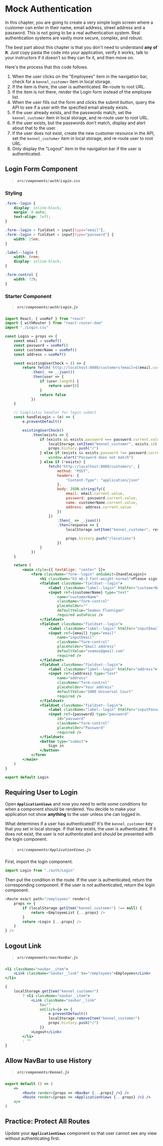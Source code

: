 # Mock Authentication

In this chapter, you are going to create a very simple login screen where a customer can enter in their name, email address, street address and a password. This is not going to be a real authentication system. Real authentication systems are vastly more secure, complex, and robust.

The best part about this chapter is that you don't need to understand **any of it**. Just copy pasta the code into your application, verify it works, talk to your instructors if it doesn't so they can fix it, and then move on.

Here's the process that this code follows.

1. When the user clicks on the "Employees" item in the navigation bar, check for a `kennel_customer` item in local storage.
1. If the item is there, the user is authenticated. Re-route to root URL.
1. If the item is not there, render the Login form instead of the employee list.
1. When the user fills out the form and clicks the submit button, query the API to see if a user with the specified email already exists.
1. If the user already exists, and the passwords match, set the `kennel_customer` item in local storage, and re-route user to root URL.
1. If the user exists, but the passwords don't match, display and alert about that to the user.
1. If the user does not exist, create the new customer resource in the API, set the `kennel_customer` item in local storage, and re-route user to root URL.
1. Only display the "Logout" item in the navigation bar if the user is authenticated.

## Login Form Component

> ##### `src/components/auth/Login.css`

### Styling

```css
.form--login {
    display: inline-block;
    margin: 0 auto;
    text-align: left;
}

.form--login > fieldset > input[type="email"],
.form--login > fieldset > input[type="password"] {
    width: 25em;
}

.label--login {
    width: 8rem;
    display: inline-block;
}

.form-control {
    width: 72%;
}
```

### Starter Component

> ##### `src/components/auth/Login.js`

```jsx
import React, { useRef } from "react"
import { withRouter } from "react-router-dom"
import "./Login.css"

const Login = props => {
    const email = useRef()
    const password = useRef()
    const customerName = useRef()
    const address = useRef()

    const existingUserCheck = () => {
        return fetch(`http://localhost:8088/customers?email=${email.current.value}`)
            .then(_ => _.json())
            .then(user => {
                if (user.length) {
                    return user[0]
                }
                return false
            })
    }

    // Simplistic handler for login submit
    const handleLogin = (e) => {
        e.preventDefault()

        existingUserCheck()
            .then(exists => {
                if (exists && exists.password === password.current.value) {
                    localStorage.setItem("kennel_customer", exists.id)
                    props.history.push("/")
                } else if (exists && exists.password !== password.current.value) {
                    window.alert("Password does not match")
                } else if (!exists) {
                    fetch("http://localhost:8088/customers", {
                        method: "POST",
                        headers: {
                            "Content-Type": "application/json"
                        },
                        body: JSON.stringify({
                            email: email.current.value,
                            password: password.current.value,
                            name: customerName.current.value,
                            address: address.current.value
                        })
                    })
                        .then(_ => _.json())
                        .then(response => {
                            localStorage.setItem("kennel_customer", response.id)

                            props.history.push("/locations")
                        })
                }
            })
    }

    return (
        <main style={{ textAlign: "center" }}>
            <form className="form--login" onSubmit={handleLogin}>
                <h1 className="h3 mb-3 font-weight-normal">Please sign in</h1>
                <fieldset className="fieldset--login">
                    <label className="label--login" htmlFor="customerName"> Your name </label>
                    <input ref={customerName} type="text"
                        name="customerName"
                        className="form-control"
                        placeholder=""
                        defaultValue="Seamus Flannigan"
                        required autoFocus />
                </fieldset>
                <fieldset className="fieldset--login">
                    <label className="label--login" htmlFor="inputEmail"> Email address </label>
                    <input ref={email} type="email"
                        name="inputEmail"
                        className="form-control"
                        placeholder="Email address"
                        defaultValue="seamus@gmail.com"
                        required />
                </fieldset>
                <fieldset className="fieldset--login">
                    <label className="label--login" htmlFor="address"> Street Address </label>
                    <input ref={address} type="text"
                        name="address"
                        className="form-control"
                        placeholder="Your address"
                        defaultValue="1000 Universal Court"
                        required />
                </fieldset>
                <fieldset className="fieldset--login">
                    <label className="label--login" htmlFor="inputPassword"> Password </label>
                    <input ref={password} type="password"
                        id="password"
                        className="form-control"
                        placeholder="Password"
                        required />
                </fieldset>
                <button type="submit">
                    Sign in
                </button>
            </form>
        </main>
    )
}

export default Login
```

## Requiring User to Login

Open **`ApplicationViews`** and now you need to write some conditions for when a component should be rendered. You decide to make your application not show **anything** to the user unless she can logged in.

What determines if a user has authenticated? It's the `kennel_customer` key that you set in local storage. If that key exists, the user is authenticated. If it does not exist, the user is not authenticated and should be presented with the login component.

> ##### `src/components/ApplicationViews.js`

First, import the login component.

```js
import Login from "./auth/Login"
```

Then put the condition in the route. If the user is authenticated, return the corresponding component. If the user is not authenticated, return the login component.

```js
<Route exact path="/employees" render={
    props => {
        if (localStorage.getItem("kennel_customer") !== null) {
            return <EmployeeList {...props} />
        }
        return <Login {...props} />
    }
} />
```

## Logout Link

> ##### `src/components/nav/NavBar.js`

```jsx
<li className="navbar__item">
    <Link className="navbar__link" to="/employees">Employees</Link>
</li>

{
    localStorage.getItem("kennel_customer")
        ? <li className="navbar__item">
            <Link className="navbar__link"
                to=""
                onClick={e => {
                    e.preventDefault()
                    localStorage.removeItem("kennel_customer")
                    props.history.push("/")
                }}
            >Logout</Link>
        </li>
        : ""
}
```

## Allow NavBar to use History

> ##### `src/components/Kennel.js`

```jsx
export default () => (
    <>
        <Route render={props => <NavBar {...props} />} />
        <Route render={props => <ApplicationViews {...props} />} />
    </>
)
```

## Practice: Protect All Routes

Update your **`ApplicationViews`** component so that user cannot see any view without authenticating first.

